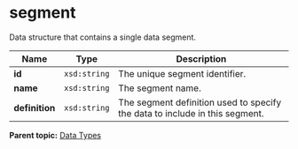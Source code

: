# segment

Data structure that contains a single data segment.

| Name | Type | Description |
|--------|--------|---------------|
| **id** | `xsd:string` | The unique segment identifier. |
| **name** | `xsd:string` | The segment name. |
| **definition** | `xsd:string` | The segment definition used to specify the data to include in this segment. |

**Parent topic:** [Data Types](../data_types/c_data_types.md)


